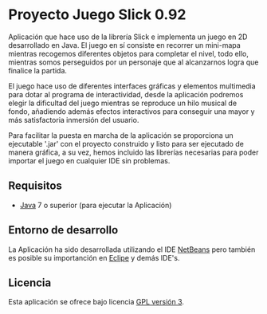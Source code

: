 Proyecto Juego Slick 0.92
================================

Aplicación que hace uso de la librería Slick e implementa un juego en 2D desarrollado en Java.
El juego en sí consiste en recorrer un mini-mapa mientras recogemos diferentes objetos para 
completar el nivel, todo ello, mientras somos perseguidos por un personaje que al alcanzarnos
logra que finalice la partida.

El juego hace uso de diferentes interfaces gráficas y elementos multimedia para dotar al programa de 
interactividad, desde la aplicación podremos elegir la dificultad del juego mientras se reproduce un 
hilo musical de fondo, añadiendo además efectos interactivos para conseguir una mayor y más 
satisfactoria inmersión del usuario.


Para facilitar la puesta en marcha de la aplicación se proporciona un ejecutable '.jar' con el 
proyecto construido y listo para ser ejecutado de manera gráfica, a su vez, hemos incluido las librerías
necesarias para poder importar el juego en cualquier IDE sin problemas.

## Requisitos
- [Java] 7 o superior (para ejecutar la Aplicación)

## Entorno de desarrollo
La Aplicación ha sido desarrollada utilizando el IDE [NetBeans] pero también es posible su 
importanción en [Eclipe] y demás IDE's.


## Licencia
Esta aplicación se ofrece bajo licencia [GPL versión 3].

[GPL versión 3]: https://www.gnu.org/licenses/gpl-3.0.en.html
[NetBeans]: https://netbeans.org/
[Eclipe]: https://eclipse.org/
[Java]: https://www.java.com/
